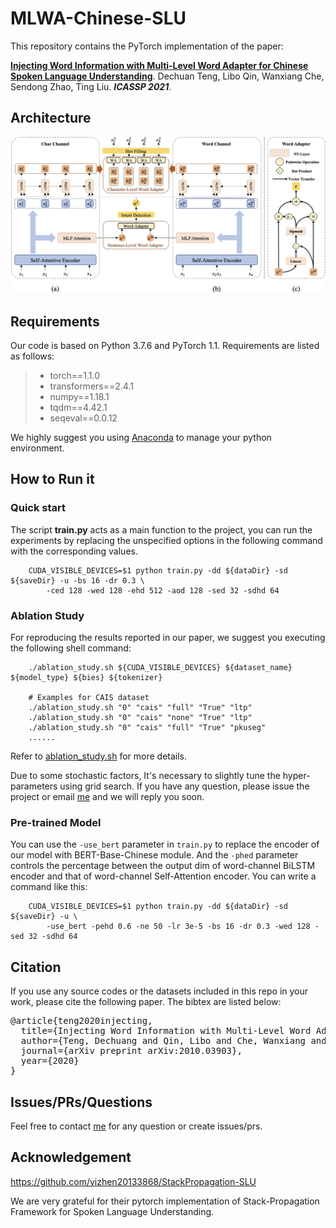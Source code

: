 # MLWA-Chinese-SLU

This repository contains the PyTorch implementation of the paper: 

**[Injecting Word Information with Multi-Level Word Adapter for Chinese Spoken Language Understanding](https://arxiv.org/abs/2010.03903)**. 
Dechuan Teng, Libo Qin, Wanxiang Che, Sendong Zhao, Ting Liu. 
***ICASSP 2021***.

## Architecture

<img src="img/Model_Overview.png">

## Requirements
Our code is based on Python 3.7.6 and PyTorch 1.1. Requirements are listed as follows:
> - torch==1.1.0
> - transformers==2.4.1
> - numpy==1.18.1
> - tqdm==4.42.1
> - seqeval==0.0.12

We highly suggest you using [Anaconda](https://www.anaconda.com) to manage your python environment.

## How to Run it

### Quick start
The script **train.py** acts as a main function to the project, you can run the experiments by replacing the unspecified options in the following command with the corresponding values.

```shell
    CUDA_VISIBLE_DEVICES=$1 python train.py -dd ${dataDir} -sd ${saveDir} -u -bs 16 -dr 0.3 \ 
        -ced 128 -wed 128 -ehd 512 -aod 128 -sed 32 -sdhd 64
```

### Ablation Study

For reproducing the results reported in our paper, we suggest you executing the following shell command:

```shell
    ./ablation_study.sh ${CUDA_VISIBLE_DEVICES} ${dataset_name} ${model_type} ${bies} ${tokenizer}
    
    # Examples for CAIS dataset
    ./ablation_study.sh "0" "cais" "full" "True" "ltp"
    ./ablation_study.sh "0" "cais" "none" "True" "ltp"
    ./ablation_study.sh "0" "cais" "full" "True" "pkuseg"
    ......
```

Refer to [ablation_study.sh](ablation_study.sh) for more details.

Due to some stochastic factors, It's necessary to slightly tune the hyper-parameters using grid search. If you have any question, please issue the project or email [me](mailto:dcteng@ir.hit.edu.cn) and we will reply you soon.

### Pre-trained Model

You can use the `-use_bert` parameter in `train.py` to replace the encoder of our model with BERT-Base-Chinese module. And the `-phed` parameter controls the percentage between the output dim of word-channel BiLSTM encoder and that of word-channel Self-Attention encoder. You can write a command like this:

```shell
    CUDA_VISIBLE_DEVICES=$1 python train.py -dd ${dataDir} -sd ${saveDir} -u \ 
        -use_bert -pehd 0.6 -ne 50 -lr 3e-5 -bs 16 -dr 0.3 -wed 128 -sed 32 -sdhd 64
```

## Citation

If you use any source codes or the datasets included in this repo in your work, please cite the following paper. The bibtex are listed below:
<pre>
@article{teng2020injecting,
  title={Injecting Word Information with Multi-Level Word Adapter for Chinese Spoken Language Understanding},
  author={Teng, Dechuang and Qin, Libo and Che, Wanxiang and Zhao, Sendong and Liu, Ting},
  journal={arXiv preprint arXiv:2010.03903},
  year={2020}
}
</pre>

## Issues/PRs/Questions 

Feel free to contact [me](mailto:dcteng@ir.hit.edu.cn) for any question or create issues/prs.

## Acknowledgement

https://github.com/yizhen20133868/StackPropagation-SLU

We are very grateful for their pytorch implementation of Stack-Propagation Framework for Spoken Language Understanding.